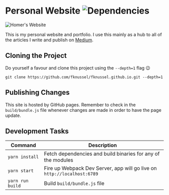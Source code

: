 # Personal Website ![Dependencies](https://david-dm.org/fknussel/fknussel.github.io/dev-status.svg)

![Homer's Website](http://i.imgur.com/azf3acH.gif)

This is my personal website and portfolio. I use this mainly as a hub to all of the articles I write and publish on [Medium](https://medium.com/@fknussel).

## Cloning the Project

Do yourself a favour and clone this project using the `--depth=1` flag 😉

```
git clone https://github.com/fknussel/fknussel.github.io.git --depth=1
```

## Publishing Changes

This site is hosted by GitHub pages. Remember to check in the `build/bundle.js` file whenever changes are made in order to have the page update.

## Development Tasks

| Command | Description |
|---------|-------------|
| `yarn install` | Fetch dependencies and build binaries for any of the modules |
| `yarn start` | Fire up Webpack Dev Server, app will go live on `http://localhost:6789` |
| `yarn run build` | Build `build/bundle.js` file |
